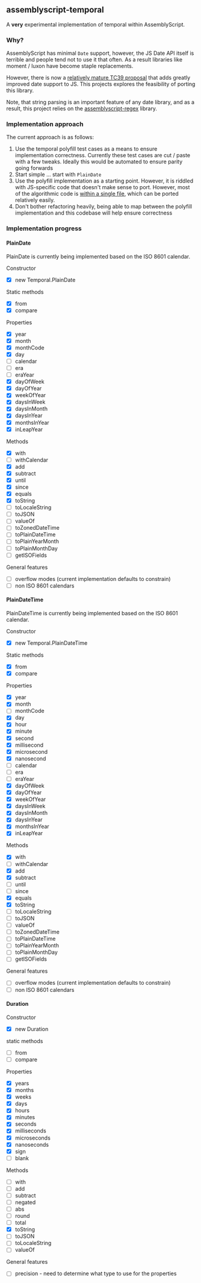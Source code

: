 ## assemblyscript-temporal

A **very** experimental implementation of temporal within AssemblyScript.

### Why?

AssemblyScript has minimal `Date` support, however, the JS Date API itself is terrible and people tend not to use it that often. As a result libraries like moment / luxon have become staple replacements.

However, there is now a [relatively mature TC39 proposal](https://github.com/tc39/proposal-temporal) that adds greatly improved date support to JS. This projects explores the feasibility of porting this library.

Note, that string parsing is an important feature of any date library, and as a result, this project relies on the [assemblyscript-regex](https://github.com/ColinEberhardt/assemblyscript-regex) library.

### Implementation approach

The current approach is as follows:

1. Use the temporal polyfill test cases as a means to ensure implementation correctness. Currently these test cases are cut / paste with a few tweaks. Ideally this would be automated to ensure parity going forwards
2. Start simple ... start with `PlainDate`
3. Use the polyfill implementation as a starting point. However, it is riddled with JS-specific code that doesn't make sense to port. However, most of the algorithmic code is [within a single file](https://github.com/tc39/proposal-temporal/blob/main/polyfill/lib/ecmascript.mjs), which can be ported relatively easily.
4. Don't bother refactoring heavily, being able to map between the polyfill implementation and this codebase will help ensure correctness


### Implementation progress

#### PlainDate

PlainDate is currently being implemented based on the ISO 8601 calendar.

Constructor

- [x] new Temporal.PlainDate

Static methods

- [x] from
- [x] compare

Properties

- [x] year
- [x] month
- [x] monthCode
- [x] day
- [ ] calendar
- [ ] era
- [ ] eraYear
- [x] dayOfWeek
- [x] dayOfYear
- [x] weekOfYear
- [x] daysInWeek
- [x] daysInMonth
- [x] daysInYear
- [x] monthsInYear
- [x] inLeapYear

Methods

- [x] with
- [ ] withCalendar
- [x] add
- [x] subtract
- [x] until
- [x] since
- [x] equals
- [x] toString
- [ ] toLocaleString
- [ ] toJSON
- [ ] valueOf
- [ ] toZonedDateTime
- [ ] toPlainDateTime
- [ ] toPlainYearMonth
- [ ] toPlainMonthDay
- [ ] getISOFields

General features

- [ ] overflow modes (current implementation defaults to constrain)
- [ ] non ISO 8601 calendars

#### PlainDateTime

PlainDateTime is currently being implemented based on the ISO 8601 calendar.

Constructor

- [x] new Temporal.PlainDateTime

Static methods

- [x] from
- [x] compare

Properties

- [x] year
- [x] month
- [ ] monthCode
- [x] day
- [x] hour
- [x] minute
- [x] second
- [x] millisecond
- [x] microsecond
- [x] nanosecond
- [ ] calendar
- [ ] era
- [ ] eraYear
- [x] dayOfWeek
- [x] dayOfYear
- [x] weekOfYear
- [x] daysInWeek
- [x] daysInMonth
- [x] daysInYear
- [x] monthsInYear
- [x] inLeapYear

Methods

- [x] with
- [ ] withCalendar
- [x] add
- [x] subtract
- [ ] until
- [ ] since
- [x] equals
- [x] toString
- [ ] toLocaleString
- [ ] toJSON
- [ ] valueOf
- [ ] toZonedDateTime
- [ ] toPlainDateTime
- [ ] toPlainYearMonth
- [ ] toPlainMonthDay
- [ ] getISOFields

General features

- [ ] overflow modes (current implementation defaults to constrain)
- [ ] non ISO 8601 calendars

#### Duration

Constructor

- [x] new Duration

static methods

- [ ] from
- [ ] compare

Properties

- [x] years
- [x] months
- [x] weeks
- [x] days
- [x] hours
- [x] minutes
- [x] seconds
- [x] milliseconds
- [x] microseconds
- [x] nanoseconds
- [x] sign
- [ ] blank

Methods

- [ ] with
- [ ] add
- [ ] subtract
- [ ] negated
- [ ] abs
- [ ] round
- [ ] total
- [x] toString
- [ ] toJSON
- [ ] toLocaleString
- [ ] valueOf

General features

- [ ] precision - need to determine what type to use for the properties
